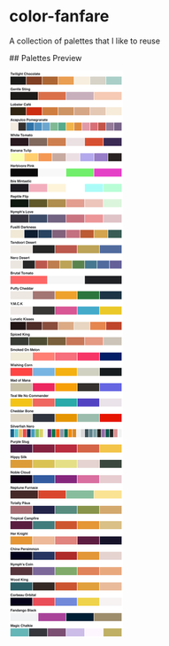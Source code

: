 # color-fanfare

A collection of palettes that I like to reuse

## Palettes Preview

![Palettes](dist/palettes.png)